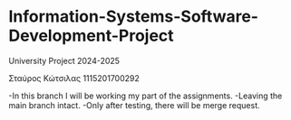 # Information-Systems-Software-Development-Project
University Project 2024-2025

Σταύρος Κώτσιλας
1115201700292

-In this branch I will be working my part of the assignments.
-Leaving the main branch intact.
-Only after testing, there will be merge request.
